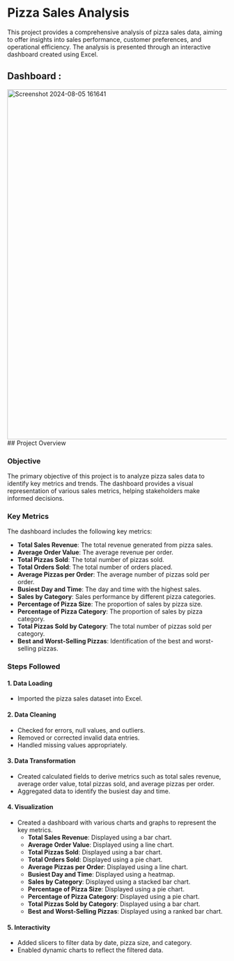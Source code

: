# Pizza Sales Analysis


This project provides a comprehensive analysis of pizza sales data, aiming to offer insights into sales performance, customer preferences, and operational efficiency. The analysis is presented through an interactive dashboard created using Excel.
## Dashboard :
<img width="804" alt="Screenshot 2024-08-05 161641" src="https://github.com/user-attachments/assets/d48054a6-086d-44fc-ad8d-f9c26f3de0e9">
## Project Overview

### Objective
The primary objective of this project is to analyze pizza sales data to identify key metrics and trends. The dashboard provides a visual representation of various sales metrics, helping stakeholders make informed decisions.

### Key Metrics
The dashboard includes the following key metrics:
- **Total Sales Revenue**: The total revenue generated from pizza sales.
- **Average Order Value**: The average revenue per order.
- **Total Pizzas Sold**: The total number of pizzas sold.
- **Total Orders Sold**: The total number of orders placed.
- **Average Pizzas per Order**: The average number of pizzas sold per order.
- **Busiest Day and Time**: The day and time with the highest sales.
- **Sales by Category**: Sales performance by different pizza categories.
- **Percentage of Pizza Size**: The proportion of sales by pizza size.
- **Percentage of Pizza Category**: The proportion of sales by pizza category.
- **Total Pizzas Sold by Category**: The total number of pizzas sold per category.
- **Best and Worst-Selling Pizzas**: Identification of the best and worst-selling pizzas.

### Steps Followed

#### 1. Data Loading
- Imported the pizza sales dataset into Excel.

#### 2. Data Cleaning
- Checked for errors, null values, and outliers.
- Removed or corrected invalid data entries.
- Handled missing values appropriately.

#### 3. Data Transformation
- Created calculated fields to derive metrics such as total sales revenue, average order value, total pizzas sold, and average pizzas per order.
- Aggregated data to identify the busiest day and time.

#### 4. Visualization
- Created a dashboard with various charts and graphs to represent the key metrics.
  - **Total Sales Revenue**: Displayed using a bar chart.
  - **Average Order Value**: Displayed using a line chart.
  - **Total Pizzas Sold**: Displayed using a bar chart.
  - **Total Orders Sold**: Displayed using a pie chart.
  - **Average Pizzas per Order**: Displayed using a line chart.
  - **Busiest Day and Time**: Displayed using a heatmap.
  - **Sales by Category**: Displayed using a stacked bar chart.
  - **Percentage of Pizza Size**: Displayed using a pie chart.
  - **Percentage of Pizza Category**: Displayed using a pie chart.
  - **Total Pizzas Sold by Category**: Displayed using a bar chart.
  - **Best and Worst-Selling Pizzas**: Displayed using a ranked bar chart.

#### 5. Interactivity
- Added slicers to filter data by date, pizza size, and category.
- Enabled dynamic charts to reflect the filtered data.

